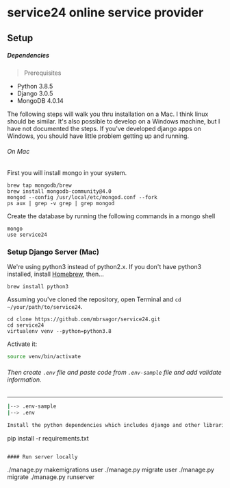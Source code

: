 # service24 online service provider

## Setup

##### Dependencies

> Prerequisites

- Python 3.8.5
- Django 3.0.5
- MongoDB 4.0.14

The following steps will walk you thru installation on a Mac. I think linux should be similar. It's also possible to develop
on a Windows machine, but I have not documented the steps. If you've developed django apps on Windows, you should have little problem getting up and running.

###### On Mac

First you will install mongo in your system.

```
brew tap mongodb/brew
brew install mongodb-community@4.0
mongod --config /usr/local/etc/mongod.conf --fork
ps aux | grep -v grep | grep mongod
```

Create the database by running the following commands in a mongo shell

```angular2html
mongo
use service24
```

### Setup Django Server (Mac)

We're using python3 instead of python2.x. If you don't have python3 installed,
install [Homebrew](http://brew.sh), then…

```
brew install python3
```

Assuming you've cloned the repository, open Terminal and `cd ~/your/path/to/service24`.

```bash/zsh
cd clone https://github.com/mbrsagor/service24.git
cd service24
virtualenv venv --python=python3.8
```

Activate it:

```bash
source venv/bin/activate
```

###### Then create ``.env`` file and paste code from `.env-sample` file and add validate information.

-------------------------------------------
```bash
|--> .env-sample
|--> .env

Install the python dependencies which includes django and other libraries.

```
pip install -r requirements.txt
```

#### Run server locally

```
./manage.py makemigrations user
./manage.py migrate user
./manage.py migrate
./manage.py runserver
```
